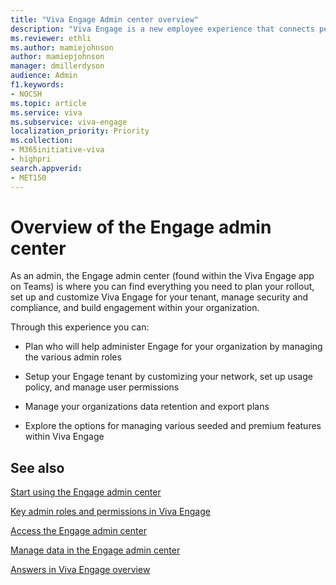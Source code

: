 ```yaml
---
title: "Viva Engage Admin center overview"
description: "Viva Engage is a new employee experience that connects people across the company—wherever and whenever they work—so that everyone is included and engaged."
ms.reviewer: ethli
ms.author: mamiejohnson
author: mamiepjohnson
manager: dmillerdyson
audience: Admin
f1.keywords:
- NOCSH
ms.topic: article
ms.service: viva
ms.subservice: viva-engage
localization_priority: Priority
ms.collection:  
- M365initiative-viva
- highpri
search.appverid:
- MET150
---
```


# Overview of the Engage admin center

As an admin, the Engage admin center (found within the Viva Engage app on Teams) is where you can find everything you need to plan your rollout, set up and customize Viva Engage for your tenant, manage security and compliance, and build engagement within your organization. 

Through this experience you can:  

- Plan who will help administer Engage for your organization by managing the various admin roles 

- Setup your Engage tenant by customizing your network, set up usage policy, and manage user permissions 

- Manage your organizations data retention and export plans 

- Explore the options for managing various seeded and premium features within Viva Engage  

## See also 
[Start using the Engage admin center](/viva/engage/eac-get-started.md.md)

[Key admin roles and permissions in Viva Engage](/viva/engage/eac-key-admin-roles-permissions.md)

[Access the Engage admin center](/viva/engage/eac-as-access-eac.md)

[Manage data in the Engage admin center](/viva/engage/eac-as-manage-data.md)

[Answers in Viva Engage overview](/viva/engage/eac-answers-overview-setup.md)